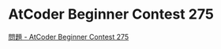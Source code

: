 AtCoder Beginner Contest 275
===

[問題 - AtCoder Beginner Contest 275](https://atcoder.jp/contests/abc275/tasks)
